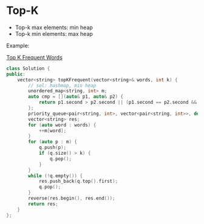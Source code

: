# Top-K

* Top-k max elements: min heap
* Top-k min elements: max heap

Example:

[Top K Frequent Words](https://leetcode.com/problems/top-k-frequent-words/)

```cpp
class Solution {
public:
    vector<string> topKFrequent(vector<string>& words, int k) {
        // sol: hashmap, min heap
        unordered_map<string, int> m;
        auto cmp = [](auto& p1, auto& p2) {
            return p1.second > p2.second || (p1.second == p2.second && p1.first < p2.first);
        };
        priority_queue<pair<string, int>, vector<pair<string, int>>, decltype(cmp)> q(cmp);
        vector<string> res;
        for (auto word : words) {
            ++m[word];
        }
        for (auto p : m) {
            q.push(p);
            if (q.size() > k) {
                q.pop();
            }
        }
        while (!q.empty()) {
            res.push_back(q.top().first);
            q.pop();
        }
        reverse(res.begin(), res.end());
        return res;
    }
};
```

